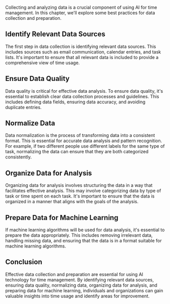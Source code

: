 

Collecting and analyzing data is a crucial component of using AI for time management. In this chapter, we'll explore some best practices for data collection and preparation.

Identify Relevant Data Sources
------------------------------

The first step in data collection is identifying relevant data sources. This includes sources such as email communication, calendar entries, and task lists. It's important to ensure that all relevant data is included to provide a comprehensive view of time usage.

Ensure Data Quality
-------------------

Data quality is critical for effective data analysis. To ensure data quality, it's essential to establish clear data collection processes and guidelines. This includes defining data fields, ensuring data accuracy, and avoiding duplicate entries.

Normalize Data
--------------

Data normalization is the process of transforming data into a consistent format. This is essential for accurate data analysis and pattern recognition. For example, if two different people use different labels for the same type of task, normalizing the data can ensure that they are both categorized consistently.

Organize Data for Analysis
--------------------------

Organizing data for analysis involves structuring the data in a way that facilitates effective analysis. This may involve categorizing data by type of task or time spent on each task. It's important to ensure that the data is organized in a manner that aligns with the goals of the analysis.

Prepare Data for Machine Learning
---------------------------------

If machine learning algorithms will be used for data analysis, it's essential to prepare the data appropriately. This includes removing irrelevant data, handling missing data, and ensuring that the data is in a format suitable for machine learning algorithms.

Conclusion
----------

Effective data collection and preparation are essential for using AI technology for time management. By identifying relevant data sources, ensuring data quality, normalizing data, organizing data for analysis, and preparing data for machine learning, individuals and organizations can gain valuable insights into time usage and identify areas for improvement.
